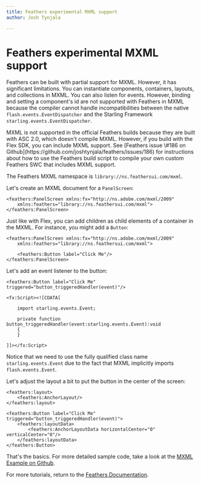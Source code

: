 ```yaml
---
title: Feathers experimental MXML support  
author: Josh Tynjala

---
```

# Feathers experimental MXML support

Feathers can be built with partial support for MXML. However, it has significant limitations. You can instantiate components, containers, layouts, and collections in MXML. You can also listen for events. However, binding and setting a component's id are not supported with Feathers in MXML because the compiler cannot handle incompatibilities between the native `flash.events.EventDispatcher` and the Starling Framework `starling.events.EventDispatcher`.

<aside class="warn">MXML is not supported in the official Feathers builds because they are built with ASC 2.0, which doesn't compile MXML. However, if you build with the Flex SDK, you can include MXML support. See [Feathers issue \#186 on Github](https://github.com/joshtynjala/feathers/issues/186) for instructions about how to use the Feathers build script to compile your own custom Feathers SWC that includes MXML support.</code>

The Feathers MXML namespace is `library://ns.feathersui.com/mxml`.

Let's create an MXML document for a `PanelScreen`:

``` code
<feathers:PanelScreen xmlns:fx="http://ns.adobe.com/mxml/2009"
    xmlns:feathers="library://ns.feathersui.com/mxml">
</feathers:PanelScreen>
```

Just like with Flex, you can add children as child elements of a container in the MXML. For instance, you might add a `Button`:

``` code
<feathers:PanelScreen xmlns:fx="http://ns.adobe.com/mxml/2009"
    xmlns:feathers="library://ns.feathersui.com/mxml">
 
    <feathers:Button label="Click Me"/>
</feathers:PanelScreen>
```

Let's add an event listener to the button:

``` code
<feathers:Button label="Click Me" triggered="button_triggeredHandler(event)"/>
 
<fx:Script><![CDATA[
 
    import starling.events.Event;
 
    private function button_triggeredHandler(event:starling.events.Event):void
    {
    }
 
]]></fx:Script>
```

Notice that we need to use the fully qualified class name `starling.events.Event` due to the fact that MXML implicitly imports `flash.events.Event`.

Let's adjust the layout a bit to put the button in the center of the screen:

``` code
<feathers:layout>
    <feathers:AnchorLayout/>
</feathers:layout>
 
<feathers:Button label="Click Me" triggered="button_triggeredHandler(event)">
    <feathers:layoutData>
        <feathers:AnchorLayoutData horizontalCenter="0" verticalCenter="0"/>
    </feathers:layoutData>
</feathers:Button>
```

That's the basics. For more detailed sample code, take a look at the [MXML Example on Github](https://github.com/joshtynjala/feathers/blob/master/examples/MXML).

For more tutorials, return to the [Feathers Documentation](index.html).